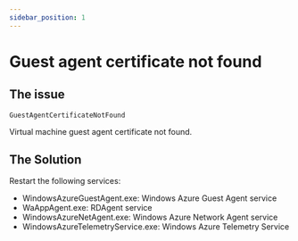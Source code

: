 ```yaml
---
sidebar_position: 1
---
```


# Guest agent certificate not found

## The issue

`GuestAgentCertificateNotFound`

Virtual machine guest agent certificate not found.

## The Solution

Restart the following services:
- WindowsAzureGuestAgent.exe: Windows Azure Guest Agent service
- WaAppAgent.exe: RDAgent service
- WindowsAzureNetAgent.exe: Windows Azure Network Agent service
- WindowsAzureTelemetryService.exe: Windows Azure Telemetry Service